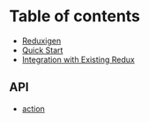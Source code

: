 # Table of contents

* [Reduxigen](README.md)
* [Quick Start](quick-start.md)
* [Integration with Existing Redux](integration-with-existing-redux.md)

## API

* [action](api/actions.md)

